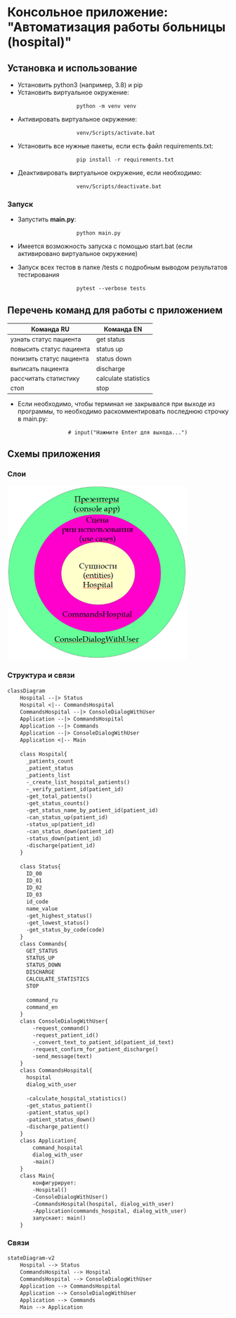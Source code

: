 # Консольное приложение: "Автоматизация работы больницы (hospital)"


## Установка и использование
* Установить python3 (например, 3.8) и pip
* Установить виртуальное окружение:
```console
                      python -m venv venv
```
* Активировать виртуальное окружение:
```
                      venv/Scripts/activate.bat
```

* Установить все нужные пакеты, если есть файл requirements.txt:
```console
                      pip install -r requirements.txt
```
* Деактивировать виртуальное окружение, если необходимо:
```
                      venv/Scripts/deactivate.bat
```

### Запуск
* Запустить **main.py**:
```console
                      python main.py
```

* Имеется возможность запуска с помощью start.bat (если активировано виртуальное окружение)

* Запуск всех тестов в папке /tests с подробным выводом результатов тестирования
```
                      pytest --verbose tests
```

## Перечень команд для работы с приложением

 Команда RU                   | Команда EN              |
|------------------------------|-------------------------|
| узнать статус пациента       | get status              |
| повысить статус пациента     | status up               |
| понизить статус пациента     | status down             |
| выписать пациента            | discharge               |
| рассчитать статистику        | calculate statistics    |
| стоп                         | stop                    |

* Если необходимо, чтобы терминал не закрывался при выходе из программы, то необходимо раскомментировать последнюю строчку в main.py: 

                      # input("Нажмите Enter для выхода...")

## Схемы приложения
### Слои
<img src="hospital_layers.png" alt="hospital application layers" width="408" height="396">

### Структура и связи

```mermaid
classDiagram
    Hospital --|> Status
    Hospital <|-- CommandsHospital
    CommandsHospital --|> ConsoleDialogWithUser
    Application --|> CommandsHospital
    Application --|> Commands
    Application --|> ConsoleDialogWithUser
    Application <|-- Main
    
    class Hospital{
      _patients_count
      _patient_status
      _patients_list
      -_create_list_hospital_patients()
      -_verify_patient_id(patient_id)
      -get_total_patients()
      -get_status_counts()
      -get_status_name_by_patient_id(patient_id)
      -can_status_up(patient_id)
      -status_up(patient_id)
      -can_status_down(patient_id)
      -status_down(patient_id)
      -discharge(patient_id)
    }
    
    class Status{
      ID_00
      ID_01
      ID_02
      ID_03
      id_code
      name_value
      -get_highest_status()
      -get_lowest_status()
      -get_status_by_code(code)
    }
    class Commands{
      GET_STATUS
      STATUS_UP
      STATUS_DOWN
      DISCHARGE
      CALCULATE_STATISTICS
      STOP

      command_ru
      command_en
    }
    class ConsoleDialogWithUser{
        -request_command()
        -request_patient_id()
        -_convert_text_to_patient_id(patient_id_text)
        -request_confirm_for_patient_discharge()
        -send_message(text)
    }
    class CommandsHospital{
      hospital
      dialog_with_user
    
      -calculate_hospital_statistics()
      -get_status_patient()
      -patient_status_up()
      -patient_status_down()
      -discharge_patient()
    }
    class Application{
        command_hospital
        dialog_with_user
        -main()
    }
    class Main{
        конфигурирует:
        -Hospital()
        -ConsoleDialogWithUser()
        -CommandsHospital(hospital, dialog_with_user)
        -Application(commands_hospital, dialog_with_user)
        запускает: main()
    }
```
### Связи
```mermaid
stateDiagram-v2
    Hospital --> Status
    CommandsHospital --> Hospital
    CommandsHospital --> ConsoleDialogWithUser
    Application --> CommandsHospital
    Application --> ConsoleDialogWithUser
    Application --> Commands
    Main --> Application
``` 

